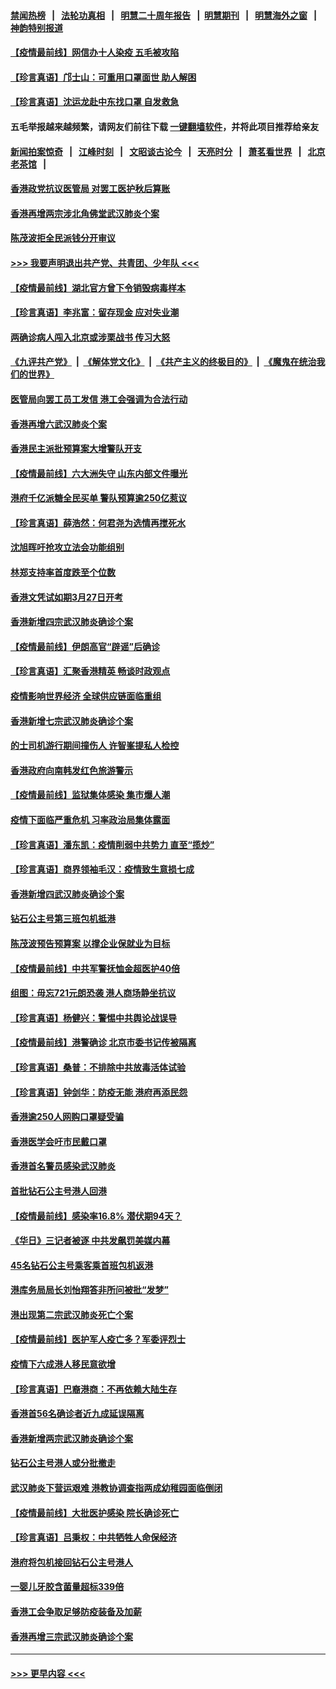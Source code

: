 #### [禁闻热榜](热点新闻.md?=0)  &nbsp;&nbsp;|&nbsp;&nbsp; [法轮功真相](https://github.com/gfw-breaker/truth/blob/master/README.md?=0) &nbsp;&nbsp;|&nbsp;&nbsp; [明慧二十周年报告](https://github.com/gfw-breaker/mh-reports/blob/master/README.md?=0) &nbsp;&nbsp;|&nbsp;&nbsp;[明慧期刊](https://github.com/gfw-breaker/mh-qikan) &nbsp;&nbsp;|&nbsp;&nbsp; [明慧海外之窗](https://github.com/gfw-breaker/mh-news/blob/master/README.md?=0) &nbsp;&nbsp;|&nbsp;&nbsp; [神韵特别报道](https://github.com/gfw-breaker/mh-news/blob/master/shenyun.md?=0)
#### [【疫情最前线】网信办十人染疫 五毛被攻陷](../pages/nsc415/n11903757.md?t=03012031) 
#### [【珍言真语】邝士山：可重用口罩面世 助人解困](../pages/nsc415/n11903875.md?t=03012031) 
#### [【珍言真语】沈运龙赴中东找口罩 自发救急](../pages/nsc415/n11903291.md?t=03012031) 
#### 五毛举报越来越频繁，请网友们前往下载 [一键翻墙软件](https://github.com/gfw-breaker/ssr-accounts)，并将此项目推荐给亲友
#### [新闻拍案惊奇](https://github.com/gfw-breaker/banned-news/blob/master/pages/link4.md) &nbsp;&nbsp;|&nbsp;&nbsp; [江峰时刻](https://github.com/gfw-breaker/banned-news/blob/master/pages/link4.md) &nbsp;&nbsp;|&nbsp;&nbsp; [文昭谈古论今](https://github.com/gfw-breaker/banned-news/blob/master/pages/link4.md) &nbsp;&nbsp;|&nbsp;&nbsp; [天亮时分](https://github.com/gfw-breaker/banned-news/blob/master/pages/link4.md) &nbsp;&nbsp;|&nbsp;&nbsp; [萧茗看世界](https://github.com/gfw-breaker/banned-news/blob/master/pages/link4.md) &nbsp;&nbsp;|&nbsp;&nbsp; [北京老茶馆](https://github.com/gfw-breaker/banned-news/blob/master/pages/link4.md) &nbsp;&nbsp;|&nbsp;&nbsp; 
#### [香港政党抗议医管局 对罢工医护秋后算账](../pages/nsc415/n11901746.md?t=03012031) 
#### [香港再增两宗涉北角佛堂武汉肺炎个案](../pages/nsc415/n11901737.md?t=03012031) 
#### [陈茂波拒全民派钱分开审议](../pages/nsc415/n11901672.md?t=03012031) 
#### [>>> 我要声明退出共产党、共青团、少年队 <<<](https://github.com/begood0513/goodnews/blob/master/quit/letter.md) 
#### [【疫情最前线】湖北官方曾下令销毁病毒样本](../pages/nsc415/n11901518.md?t=03012031) 
#### [【珍言真语】李兆富：留存现金 应对失业潮](../pages/nsc415/n11901448.md?t=03012031) 
#### [两确诊病人闯入北京或涉栗战书 传习大怒](../pages/nsc415/n11901180.md?t=03012031) 
#### [《九评共产党》](https://github.com/begood0513/9ping.md/blob/master/README.md) &nbsp;|&nbsp; [《解体党文化》](../../../../jtdwh.md/blob/master/README.md)  &nbsp;|&nbsp; [《共产主义的终极目的》](../../../../gczydzjmd.md/blob/master/README.md) &nbsp;|&nbsp; [《魔鬼在统治我们的世界》](../../../../mgztzwmdsj.md/blob/master/README.md) 
#### [医管局向罢工员工发信 港工会强调为合法行动](../pages/nsc415/n11898870.md?t=03012031) 
#### [香港再增六武汉肺炎个案](../pages/nsc415/n11898843.md?t=03012031) 
#### [香港民主派批预算案大增警队开支](../pages/nsc415/n11898813.md?t=03012031) 
#### [【疫情最前线】六大洲失守 山东内部文件曝光](../pages/nsc415/n11898455.md?t=03012031) 
#### [港府千亿派糖全民买单 警队预算逾250亿惹议](../pages/nsc415/n11898608.md?t=03012031) 
#### [【珍言真语】薛浩然：何君尧为选情再搅死水](../pages/nsc415/n11898269.md?t=03012031) 
#### [沈旭晖吁抢攻立法会功能组别](../pages/nsc415/n11896084.md?t=03012031) 
#### [林郑支持率首度跌至个位数](../pages/nsc415/n11896058.md?t=03012031) 
#### [香港文凭试如期3月27日开考](../pages/nsc415/n11896055.md?t=03012031) 
#### [香港新增四宗武汉肺炎确诊个案](../pages/nsc415/n11896040.md?t=03012031) 
#### [【疫情最前线】伊朗高官“辟谣”后确诊](../pages/nsc415/n11895902.md?t=03012031) 
#### [【珍言真语】汇聚香港精英 畅谈时政观点](../pages/nsc415/n11895733.md?t=03012031) 
#### [疫情影响世界经济 全球供应链面临重组](../pages/nsc415/n11895634.md?t=03012031) 
#### [香港新增七宗武汉肺炎确诊个案](../pages/nsc415/n11893498.md?t=03012031) 
#### [的士司机游行期间撞伤人 许智峯提私人检控](../pages/nsc415/n11893483.md?t=03012031) 
#### [香港政府向南韩发红色旅游警示](../pages/nsc415/n11893398.md?t=03012031) 
#### [【疫情最前线】监狱集体感染 集市爆人潮](../pages/nsc415/n11893181.md?t=03012031) 
#### [疫情下面临严重危机  习率政治局集体露面](../pages/nsc415/n11893305.md?t=03012031) 
#### [【珍言真语】潘东凯：疫情削弱中共势力 直至“揽炒”](../pages/nsc415/n11892866.md?t=03012031) 
#### [【珍言真语】商界领袖毛汉：疫情致生意损七成](../pages/nsc415/n11890348.md?t=03012031) 
#### [香港新增四武汉肺炎确诊个案](../pages/nsc415/n11890610.md?t=03012031) 
#### [钻石公主号第三班包机抵港](../pages/nsc415/n11890645.md?t=03012031) 
#### [陈茂波预告预算案 以撑企业保就业为目标](../pages/nsc415/n11890574.md?t=03012031) 
#### [【疫情最前线】中共军警抚恤金超医护40倍](../pages/nsc415/n11890458.md?t=03012031) 
#### [组图：毋忘721元朗恐袭 港人商场静坐抗议](../pages/nsc415/n11876882.md?t=03012031) 
#### [【珍言真语】杨健兴：警惕中共舆论战误导](../pages/nsc415/n11888131.md?t=03012031) 
#### [【疫情最前线】港警确诊 北京市委书记传被隔离](../pages/nsc415/n11886872.md?t=03012031) 
#### [【珍言真语】桑普：不排除中共放毒活体试验](../pages/nsc415/n11886832.md?t=03012031) 
#### [【珍言真语】钟剑华：防疫无能 港府再添民怨](../pages/nsc415/n11884504.md?t=03012031) 
#### [香港逾250人网购口罩疑受骗](../pages/nsc415/n11884388.md?t=03012031) 
#### [香港医学会吁市民戴口罩](../pages/nsc415/n11884367.md?t=03012031) 
#### [香港首名警员感染武汉肺炎](../pages/nsc415/n11884357.md?t=03012031) 
#### [首批钻石公主号港人回港](../pages/nsc415/n11884333.md?t=03012031) 
#### [【疫情最前线】感染率16.8% 潜伏期94天？](../pages/nsc415/n11884256.md?t=03012031) 
#### [《华日》三记者被逐 中共发飙罚美媒内幕](../pages/nsc415/n11884184.md?t=03012031) 
#### [45名钻石公主号乘客乘首班包机返港](../pages/nsc415/n11881770.md?t=03012031) 
#### [港库务局局长刘怡翔答非所问被批“发梦”](../pages/nsc415/n11881752.md?t=03012031) 
#### [港出现第二宗武汉肺炎死亡个案](../pages/nsc415/n11881736.md?t=03012031) 
#### [【疫情最前线】医护军人疫亡多？军委评烈士](../pages/nsc415/n11881655.md?t=03012031) 
#### [疫情下六成港人移民意欲增](../pages/nsc415/n11881699.md?t=03012031) 
#### [【珍言真语】巴裔港商：不再依赖大陆生存](../pages/nsc415/n11881126.md?t=03012031) 
#### [香港首56名确诊者近九成延误隔离](../pages/nsc415/n11879079.md?t=03012031) 
#### [香港新增两宗武汉肺炎确诊个案](../pages/nsc415/n11879064.md?t=03012031) 
#### [钻石公主号港人或分批撤走](../pages/nsc415/n11879029.md?t=03012031) 
#### [武汉肺炎下营运艰难 港教协调查指两成幼稚园面临倒闭](../pages/nsc415/n11878989.md?t=03012031) 
#### [【疫情最前线】大批医护感染 院长确诊死亡](../pages/nsc415/n11878595.md?t=03012031) 
#### [【珍言真语】吕秉权：中共牺牲人命保经济](../pages/nsc415/n11878390.md?t=03012031) 
#### [港府将包机接回钻石公主号港人](../pages/nsc415/n11876352.md?t=03012031) 
#### [一婴儿牙胶含菌量超标339倍](../pages/nsc415/n11876336.md?t=03012031) 
#### [香港工会争取足够防疫装备及加薪](../pages/nsc415/n11876313.md?t=03012031) 
#### [香港再增三宗武汉肺炎确诊个案](../pages/nsc415/n11876297.md?t=03012031) 

----
#### [ >>> 更早内容 <<< ](../indexes/nsc415-earlier.md)
